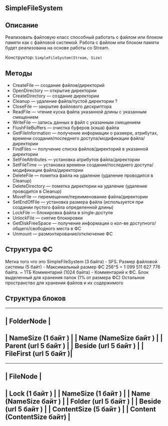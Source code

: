 ## SimpleFileSystem

Описание
---------

Реализовать файловую класс способный работать с файлом или блоком памяти как с файловой системой.
Работа с файлом или блоком памяти будет реализована на основе работы со Stream.

Конструктор: `SimpleFileSystem(Stream, Size)`

Методы
------

* CreateFile — создание файлов/директорий
* OpenDirectory — открытие директории
* CreateDirectory — создание директории
* Cleanup — удаление файла/пустой директории ?
* CloseFile — закрытие файлового дескриптора
* ReadFile — чтение куска файла указанной длины с указанным смещением
* WriteFile — запись данных в файл с указанным смещением
* FlushFileBuffers — очистка буферов (кэша) файла
* GetFileInformation — получение информации о размере, атрибутах, времени создания/последнего доступа/модификации файла/директории
* FindFiles — получение списка файлов/директорий в указанной директории
* SetFileAttributes — установка атрибутов файла/директории
* SetFileTime — установка времени создания/последнего доступа/модификации файла/директории
* DeleteFile — пометка файла на удаление (удаление проводится в Cleanup)
* DeleteDirectory — пометка директории на удаление (удаление проводится в Cleanup)
* MoveFile — перемещение/переименование файла/директории
* SetEndOfFile — установка размера файла (используется при создании пустого файла определенной длины)
* LockFile — блокировка файла в single-доступе
* UnlockFile — снятие блокировки
* GetDiskFreeSpace — получение информации о кол-ве доступного/общего/свободного места в ФС
* Unmount — размонтирование/отключение ФС

Структура ФС
------------
Метка того что это SimpleFileSystem (3 байта) - SFS.
Размер файловой системы (5 байт) - Максимальный размер ФС 256^5 = 1 099 511 627 776 байта. ~ 1ТБ
Комментарий (1024 байта) - Комментарий к ФС.
Блок выделенный для хранения папок (1% от размера ФС)
Остальное пространство для хранения файлов и их содержимого

Структура блоков
----------------

--------------------------
| FolderNode             |
--------------------------
| NameSize (1 байт )     |
| Name (NameSize байт )  |
| Parent (url 5 байт )   |
| Beside (url 5 байт )   |
| FileFirst (url 5 байт )|
--------------------------

------------------------------
| FileNode                   |
------------------------------
| Lock (1 байт )             |
| NameSize (1 байт )         |
| Name (NameSize байт )      |
| Folder (url 5 байт )       |
| Beside (url 5 байт )       |
| ContentSize (5 байт )      |
| Content (ContentSize байт) |
------------------------------

